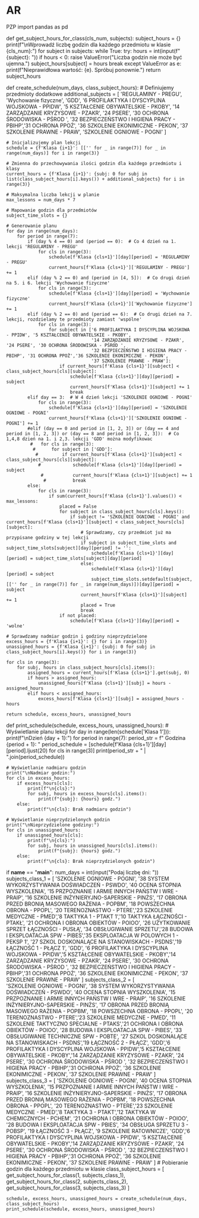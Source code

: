 # AR
PZP
import pandas as pd

def get_subject_hours_for_class(cls_num, subjects):
    subject_hours = {}
    print(f"\nWprowadź liczbę godzin dla każdego przedmiotu w klasie {cls_num}:")
    for subject in subjects:
        while True:
            try:
                hours = int(input(f"{subject}: "))
                if hours < 0:
                    raise ValueError("Liczba godzin nie może być ujemna.")
                subject_hours[subject] = hours
                break
            except ValueError as e:
                print(f"Nieprawidłowa wartość: {e}. Spróbuj ponownie.")
    return subject_hours

def create_schedule(num_days, class_subject_hours):
    # Definiujemy przedmioty dodatkowe
    additional_subjects = [
        'REGULAMINY - PREGU', 'Wychowanie fizyczne', 'GDD', 
        '6 PROFILAKTYKA I DYSCYPLINA WOJSKOWA - PPIDW', '5 KSZTAŁCENIE OBYWATELSKIE - PKOBY',
        '14 ZARZĄDZANIE KRYZYSOWE - PZAKR', '24 PSERE', '30 OCHRONA ŚRODOWISKA - PŚROD ',
        '32 BEZPIECZEŃSTWO I HIGIENA PRACY - PBIHP','31 OCHRONA PPOŻ', '36 SZKOLENIE EKONIMICZNE - PEKON',
        '37 SZKOLENIE PRAWNE - PRAW', 'SZKOLENIE OGNIOWE - POGNI'
    ]
    
    # Inicjalizujemy plan lekcji
    schedule = {f'Klasa {i+1}': [['' for _ in range(7)] for _ in range(num_days)] for i in range(3)}
    
    # Zmienna do przechowywania ilości godzin dla każdego przedmiotu i klasy
    current_hours = {f'Klasa {i+1}': {subj: 0 for subj in list(class_subject_hours[i].keys()) + additional_subjects} for i in range(3)}
    
    # Maksymalna liczba lekcji w planie
    max_lessons = num_days * 7
    
    # Mapowanie godzin dla przedmiotów
    subject_time_slots = {}
    
    # Generowanie planu
    for day in range(num_days):
        for period in range(7):
            if (day % 4 == 0) and (period == 0):  # Co 4 dzień na 1. lekcji 'REGULAMINY - PREGU'
                for cls in range(3):
                    schedule[f'Klasa {cls+1}'][day][period] = 'REGULAMINY - PREGU'
                    current_hours[f'Klasa {cls+1}']['REGULAMINY - PREGU'] += 1
            elif (day % 2 == 0) and (period in [4, 5]):  # Co drugi dzień na 5. i 6. lekcji 'Wychowanie fizyczne'
                for cls in range(3):
                    schedule[f'Klasa {cls+1}'][day][period] = 'Wychowanie fizyczne'
                    current_hours[f'Klasa {cls+1}']['Wychowanie fizyczne'] += 1
            elif (day % 2 == 0) and (period == 6):  # Co drugi dzień na 7. lekcji, rozdzielamy te przedmioty zamiast 'wspólne'
                for cls in range(3):
                    for subject in ['6 PROFILAKTYKA I DYSCYPLINA WOJSKOWA - PPIDW', '5 KSZTAŁCENIE OBYWATELSKIE - PKOBY',
                                    '14 ZARZĄDZANIE KRYZYSOWE - PZAKR', '24 PSERE', '30 OCHRONA ŚRODOWISKA - PŚROD ',
                                    '32 BEZPIECZEŃSTWO I HIGIENA PRACY - PBIHP', '31 OCHRONA PPOŻ','36 SZKOLENIE EKONIMICZNE - PEKON',
                                    '37 SZKOLENIE PRAWNE - PRAW']:
                        if current_hours[f'Klasa {cls+1}'][subject] < class_subject_hours[cls][subject]:
                            schedule[f'Klasa {cls+1}'][day][period] = subject
                            current_hours[f'Klasa {cls+1}'][subject] += 1
                            break
            elif day == 3:  # W 4 dzień lekcji 'SZKOLENIE OGNIOWE - POGNI'
                for cls in range(3):
                    schedule[f'Klasa {cls+1}'][day][period] = 'SZKOLENIE OGNIOWE - POGNI'
                    current_hours[f'Klasa {cls+1}']['SZKOLENIE OGNIOWE - POGNI'] += 1
            #elif (day == 0 and period in [1, 2, 3]) or (day == 4 and period in [1, 2, 3]) or (day == 8 and period in [1, 2, 3]):  # Co 1,4,8 dzień na 1. i 2,3. lekcji 'GDD' można modyfikowac 
             #   for cls in range(3):
              #      for subject in ['GDD']:
               #         if current_hours[f'Klasa {cls+1}'][subject] < class_subject_hours[cls][subject]:
                #            schedule[f'Klasa {cls+1}'][day][period] = subject
                 #           current_hours[f'Klasa {cls+1}'][subject] += 1
                  #          break
            else:
                for cls in range(3):
                    if sum(current_hours[f'Klasa {cls+1}'].values()) < max_lessons:
                        placed = False
                        for subject in class_subject_hours[cls].keys():
                            if subject != 'SZKOLENIE OGNIOWE - POGNI' and current_hours[f'Klasa {cls+1}'][subject] < class_subject_hours[cls][subject]:
                                # Sprawdzamy, czy przedmiot już ma przypisane godziny w tej lekcji
                                if subject in subject_time_slots and subject_time_slots[subject][day][period] != '':
                                    schedule[f'Klasa {cls+1}'][day][period] = subject_time_slots[subject][day][period]
                                else:
                                    schedule[f'Klasa {cls+1}'][day][period] = subject
                                    subject_time_slots.setdefault(subject, [['' for _ in range(7)] for _ in range(num_days)])[day][period] = subject
                                current_hours[f'Klasa {cls+1}'][subject] += 1
                                placed = True
                                break
                        if not placed:
                            schedule[f'Klasa {cls+1}'][day][period] = 'wolne'
    
    # Sprawdzamy nadmiar godzin i godziny nieprzydzielone
    excess_hours = {f'Klasa {i+1}': {} for i in range(3)}
    unassigned_hours = {f'Klasa {i+1}': {subj: 0 for subj in class_subject_hours[i].keys()} for i in range(3)}
    
    for cls in range(3):
        for subj, hours in class_subject_hours[cls].items():
            assigned_hours = current_hours[f'Klasa {cls+1}'].get(subj, 0)
            if hours > assigned_hours:
                unassigned_hours[f'Klasa {cls+1}'][subj] = hours - assigned_hours
            elif hours < assigned_hours:
                excess_hours[f'Klasa {cls+1}'][subj] = assigned_hours - hours
    
    return schedule, excess_hours, unassigned_hours 

def print_schedule(schedule, excess_hours, unassigned_hours):
    # Wyświetlanie planu lekcji
    for day in range(len(schedule['Klasa 1'])):
        print(f"\nDzień {day + 1}:")
        for period in range(7):
            period_str = f" Godzina {period + 1}: "
            period_schedule = [schedule[f'Klasa {cls+1}'][day][period].ljust(20) for cls in range(3)]
            print(period_str + " | ".join(period_schedule))
    
    # Wyświetlanie nadmiaru godzin
    print("\nNadmiar godzin:")
    for cls in excess_hours:
        if excess_hours[cls]:
            print(f"\n{cls}:")
            for subj, hours in excess_hours[cls].items():
                print(f"{subj}: {hours} godz.")
        else:
            print(f"\n{cls}: Brak nadmiaru godzin")
    
    # Wyświetlanie nieprzydzielonych godzin
    print("\nNieprzydzielone godziny:")
    for cls in unassigned_hours:
        if unassigned_hours[cls]:
            print(f"\n{cls}:")
            for subj, hours in unassigned_hours[cls].items():
                print(f"{subj}: {hours} godz.")
        else:
            print(f"\n{cls}: Brak nieprzydzielonych godzin")


if __name__ == "__main__":
    num_days = int(input("Podaj liczbę dni: "))
    subjects_class_1 = [
          'SZKOLENIE OGNIOWE - POGNI',
        '38 SYSTEM WYKORZYSTYWANIA DOŚWIADCZEŃ - PSWDO', '40 OCENA STOPNIA WYSZKOLENIA', 
        '15 PRZPOZNANIE I ARMIE INNYCH PAŃSTW I WRE - PRAIP', '16 SZKOLENIE INŻYNIERYJNO-SAPERSKIE - PINŻS', '17 OBRONA PRZED BRONIĄ MASOWEGO RAŻENIA - POPBM',
        '18 POWSZECHNA OBRONA - PPOPL', '20 TERENOZNASTWO - PTERE','23 SZKOLENIE MEDYCZNE - PMED','8 TAKTYKA 1 - PTAKT 1','10 TAKTYKA ŁĄCZNOŚCI - PTAKŁ', '21 OCHRONA I OBRONA OBIEKTÓW - POIOO', 
        '26 UŻYTKOWANIE SPRZET ŁĄCZNOŚCI - PUSŁĄ', '34 OBSŁUGIWANIE SPRZETU','28 BUDOWA I EKSPLOATACJA SPW - PIBES','35 EKSPLOATACJA W POLOWYCH 1 - PEKSP 1', '27 SZKOL DOSKONALĄCE NA STANOWISKACH - PSDNS','19 ŁĄCZNOŚĆ 1 - PŁĄCZ 1', 'GDD', '6 PROFILAKTYKA I DYSCYPLINA WOJSKOWA - PPIDW','5 KSZTAŁCENIE OBYWATELSKIE - PKOBY','14 ZARZĄDZANIE KRYZYSOWE - PZAKR', '24 PSERE',
        '30 OCHRONA ŚRODOWISKA - PŚROD ', '32 BEZPIECZEŃSTWO I HIGIENA PRACY - PBIHP','31 OCHRONA PPOŻ', '36 SZKOLENIE EKONIMICZNE - PEKON', '37 SZKOLENIE PRAWNE - PRAW'
    ]
    subjects_class_2 = [     
         'SZKOLENIE OGNIOWE - POGNI',
        '38 SYSTEM WYKORZYSTYWANIA DOŚWIADCZEŃ - PSWDO', '40 OCENA STOPNIA WYSZKOLENIA', 
        '15 PRZPOZNANIE I ARMIE INNYCH PAŃSTW I WRE - PRAIP', '16 SZKOLENIE INŻYNIERYJNO-SAPERSKIE - PINŻS', '17 OBRONA PRZED BRONIĄ MASOWEGO RAŻENIA - POPBM',
        '18 POWSZECHNA OBRONA - PPOPL', '20 TERENOZNASTWO - PTERE','23 SZKOLENIE MEDYCZNE - PMED', '11 SZKOLENIE TAKTYCZNO SPECIALNE - PTAKS','21 OCHRONA I OBRONA OBIEKTÓW - POIOO',  '28 BUDOWA I EKSPLOATACJA SPW - PIBES',
        '33 OBSŁUGIWANIE TECHNICZNE SPW - POBTE',  '27 SZKOL DOSKONALĄCE NA STANOWISKACH - PSDNS','19 ŁĄCZNOŚĆ 2 - PŁĄCZ', 'GDD','6 PROFILAKTYKA I DYSCYPLINA WOJSKOWA - PPIDW','5 KSZTAŁCENIE OBYWATELSKIE - PKOBY','14 ZARZĄDZANIE KRYZYSOWE - PZAKR', '24 PSERE',
        '30 OCHRONA ŚRODOWISKA - PŚROD ', '32 BEZPIECZEŃSTWO I HIGIENA PRACY - PBIHP','31 OCHRONA PPOŻ', '36 SZKOLENIE EKONIMICZNE - PEKON', '37 SZKOLENIE PRAWNE - PRAW'
    ]
    subjects_class_3 = [
         'SZKOLENIE OGNIOWE - POGNI', '40 OCENA STOPNIA WYSZKOLENIA', 
        '15 PRZPOZNANIE I ARMIE INNYCH PAŃSTW I WRE - PRAIP', '16 SZKOLENIE INŻYNIERYJNO-SAPERSKIE - PINŻS', '17 OBRONA PRZED BRONIĄ MASOWEGO RAŻENIA - POPBM',
        '18 POWSZECHNA OBRONA - PPOPL', '20 TERENOZNASTWO - PTERE','23 SZKOLENIE MEDYCZNE - PMED','8 TAKTYKA 3 - PTAKT','12 TAKTYKA W CHEMICZNYCH - PCHEM', '21 OCHRONA I OBRONA OBIEKTÓW - POIOO', 
        '28 BUDOWA I EKSPLOATACJA SPW - PBIES', '34 OBSŁUGA SPRZETU 3 - POBSP', '19 ŁĄCZNOŚĆ 3 - PŁĄCZ', '9 SZKOLENIE RATOWNICZE', 'GDD','6 PROFILAKTYKA I DYSCYPLINA WOJSKOWA - PPIDW', '5 KSZTAŁCENIE OBYWATELSKIE - PKOBY','14 ZARZĄDZANIE KRYZYSOWE - PZAKR', '24 PSERE',
        '30 OCHRONA ŚRODOWISKA - PŚROD ', '32 BEZPIECZEŃSTWO I HIGIENA PRACY - PBIHP','31 OCHRONA PPOŻ', '36 SZKOLENIE EKONIMICZNE - PEKON', '37 SZKOLENIE PRAWNE - PRAW'
    ]
    # Pobieranie godzin dla każdego przedmiotu w klasie
    class_subject_hours = [
        get_subject_hours_for_class(1, subjects_class_1),
        get_subject_hours_for_class(2, subjects_class_2),
        get_subject_hours_for_class(3, subjects_class_3)
    ]
    
    schedule, excess_hours, unassigned_hours = create_schedule(num_days, class_subject_hours)
    print_schedule(schedule, excess_hours, unassigned_hours)
